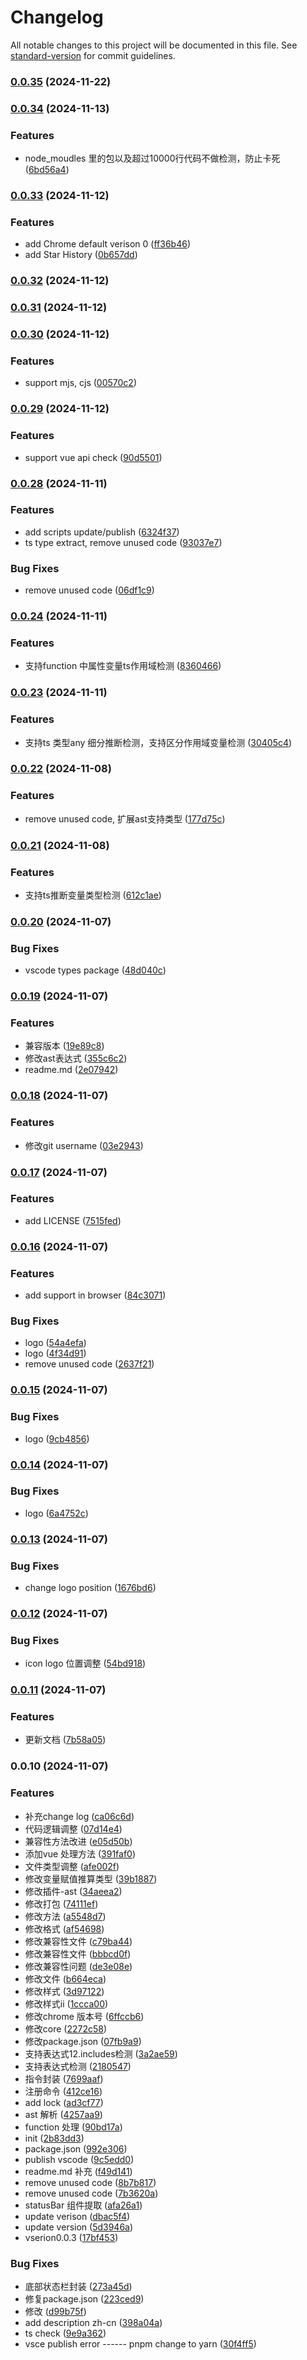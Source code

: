 # Changelog

All notable changes to this project will be documented in this file. See [standard-version](https://github.com/conventional-changelog/standard-version) for commit guidelines.

### [0.0.35](https://github.com/carolCross/jsapi-check/compare/v0.0.34...v0.0.35) (2024-11-22)

### [0.0.34](https://github.com/carolCross/jsapi-check/compare/v0.0.33...v0.0.34) (2024-11-13)


### Features

* node_moudles 里的包以及超过10000行代码不做检测，防止卡死 ([6bd56a4](https://github.com/carolCross/jsapi-check/commit/6bd56a431a539d665e0cda64cbe0ce921e9e9802))

### [0.0.33](https://github.com/carolCross/jsapi-check/compare/v0.0.32...v0.0.33) (2024-11-12)


### Features

* add Chrome default verison 0 ([ff36b46](https://github.com/carolCross/jsapi-check/commit/ff36b466cd9cefa094b7316a4bbf693d028e15fb))
* add Star History ([0b657dd](https://github.com/carolCross/jsapi-check/commit/0b657dd46978943261093ec1dee1e1d231488f7a))

### [0.0.32](https://github.com/carolCross/jsapi-check/compare/v0.0.31...v0.0.32) (2024-11-12)

### [0.0.31](https://github.com/carolCross/jsapi-check/compare/v0.0.30...v0.0.31) (2024-11-12)

### [0.0.30](https://github.com/carolCross/jsapi-check/compare/v0.0.29...v0.0.30) (2024-11-12)


### Features

* support mjs, cjs ([00570c2](https://github.com/carolCross/jsapi-check/commit/00570c2ff1ea73ee3c55c9a44d4e05c1c0d01c83))

### [0.0.29](https://github.com/carolCross/jsapi-check/compare/v0.0.28...v0.0.29) (2024-11-12)


### Features

* support vue api check ([90d5501](https://github.com/carolCross/jsapi-check/commit/90d550128e39003c6c527f31005bc0bd1701f7a7))

### [0.0.28](https://github.com/carolCross/jsapi-check/compare/v0.0.24...v0.0.28) (2024-11-11)


### Features

* add scripts update/publish ([6324f37](https://github.com/carolCross/jsapi-check/commit/6324f3719e0ab786ed2fb9a17af46f4e58a94f5b))
* ts type extract, remove unused code ([93037e7](https://github.com/carolCross/jsapi-check/commit/93037e743737c804d52c91516d5cc9ab69c040bb))


### Bug Fixes

* remove unused code ([06df1c9](https://github.com/carolCross/jsapi-check/commit/06df1c92c9c6fb8706ca573a8dfb2f0453096957))

### [0.0.24](https://github.com/carolCross/jsapi-check/compare/v0.0.23...v0.0.24) (2024-11-11)


### Features

* 支持function 中属性变量ts作用域检测 ([8360466](https://github.com/carolCross/jsapi-check/commit/83604662316ad148f5a774f7bfe90ef3728f63d4))

### [0.0.23](https://github.com/carolCross/jsapi-check/compare/v0.0.22...v0.0.23) (2024-11-11)


### Features

* 支持ts 类型any 细分推断检测，支持区分作用域变量检测 ([30405c4](https://github.com/carolCross/jsapi-check/commit/30405c4844abeabddaf279209483e25d92dd1e72))

### [0.0.22](https://github.com/carolCross/jsapi-check/compare/v0.0.21...v0.0.22) (2024-11-08)


### Features

* remove unused code, 扩展ast支持类型 ([177d75c](https://github.com/carolCross/jsapi-check/commit/177d75c1a01c53f8394a01590260c9e72ac4642d))

### [0.0.21](https://github.com/carolCross/jsapi-check/compare/v0.0.20...v0.0.21) (2024-11-08)


### Features

* 支持ts推断变量类型检测 ([612c1ae](https://github.com/carolCross/jsapi-check/commit/612c1ae164e11130dab6c53351ea35747f72aa21))

### [0.0.20](https://github.com/carolCross/jsapi-check/compare/v0.0.19...v0.0.20) (2024-11-07)


### Bug Fixes

* vscode types package ([48d040c](https://github.com/carolCross/jsapi-check/commit/48d040c5c99d91106e0a96d886fd796e378a816e))

### [0.0.19](https://github.com/carolCross/jsapi-check/compare/v0.0.18...v0.0.19) (2024-11-07)


### Features

* 兼容版本 ([19e89c8](https://github.com/carolCross/jsapi-check/commit/19e89c87d33aa628b63809316526f24e8e00f869))
* 修改ast表达式 ([355c6c2](https://github.com/carolCross/jsapi-check/commit/355c6c29aa0de682af9bf3e4f07bad5aa9c9236b))
* readme.md ([2e07942](https://github.com/carolCross/jsapi-check/commit/2e0794295ab013cf40259b98d7de36e9e0627e18))

### [0.0.18](https://github.com/carolCross/jsapi-check/compare/v0.0.17...v0.0.18) (2024-11-07)


### Features

* 修改git username ([03e2943](https://github.com/carolCross/jsapi-check/commit/03e294311a78fac2c77ef77c76cd1d016fc40b11))

### [0.0.17](https://github.com/carolCross/jsapi-check/compare/v0.0.16...v0.0.17) (2024-11-07)


### Features

* add LICENSE ([7515fed](https://github.com/carolCross/jsapi-check/commit/7515fed162688eb9f71e652a117b80cf7eb380e5))

### [0.0.16](https://github.com/carolCross/jsapi-check/compare/v0.0.15...v0.0.16) (2024-11-07)


### Features

* add support in browser ([84c3071](https://github.com/carolCross/jsapi-check/commit/84c30711f0215fdcd5171573ae8c39f66a1c371d))


### Bug Fixes

* logo ([54a4efa](https://github.com/carolCross/jsapi-check/commit/54a4efa7c01d3952df191a12235c947f931a3f81))
* logo ([4f34d91](https://github.com/carolCross/jsapi-check/commit/4f34d91ecaf0f12911d84983f800952eb4aa3902))
* remove unused code ([2637f21](https://github.com/carolCross/jsapi-check/commit/2637f21f5d22d769533e50a84ffc482e38e71c31))

### [0.0.15](https://github.com/carolCross/jsapi-check/compare/v0.0.14...v0.0.15) (2024-11-07)


### Bug Fixes

* logo ([9cb4856](https://github.com/carolCross/jsapi-check/commit/9cb48562d20288e7aa95c15bb3d5bb614b2abb97))

### [0.0.14](https://github.com/carolCross/jsapi-check/compare/v0.0.13...v0.0.14) (2024-11-07)


### Bug Fixes

* logo ([6a4752c](https://github.com/carolCross/jsapi-check/commit/6a4752c898c3c3e4e65ac43ec4a5b9d565d81e8e))

### [0.0.13](https://github.com/carolCross/jsapi-check/compare/v0.0.12...v0.0.13) (2024-11-07)


### Bug Fixes

* change logo position ([1676bd6](https://github.com/carolCross/jsapi-check/commit/1676bd61debcf5f016b502d1fbb8d895c7f6b702))

### [0.0.12](https://github.com/carolCross/jsapi-check/compare/v0.0.11...v0.0.12) (2024-11-07)


### Bug Fixes

* icon logo 位置调整 ([54bd918](https://github.com/carolCross/jsapi-check/commit/54bd918d28567ef5ff353da6a79bc2c6adbe4de4))

### [0.0.11](https://github.com/carolCross/jsapi-check/compare/v0.0.10...v0.0.11) (2024-11-07)


### Features

* 更新文档 ([7b58a05](https://github.com/carolCross/jsapi-check/commit/7b58a052555f814597fa51773ddeca364dfd2271))

### 0.0.10 (2024-11-07)


### Features

* 补充change log ([ca06c6d](https://github.com/carolCross/jsapi-check/commit/ca06c6d49cba8a8cf3ad1e3a59944f7df05ce763))
* 代码逻辑调整 ([07d14e4](https://github.com/carolCross/jsapi-check/commit/07d14e46ff26a8fb4e33b8466f69213c2e9df94e))
* 兼容性方法改进 ([e05d50b](https://github.com/carolCross/jsapi-check/commit/e05d50b647acac5132c3e77c362e91c34b3d761c))
* 添加vue 处理方法 ([391faf0](https://github.com/carolCross/jsapi-check/commit/391faf005bc9ae0e7016db580981a56cb39e1b5b))
* 文件类型调整 ([afe002f](https://github.com/carolCross/jsapi-check/commit/afe002f0f048323f8d3aac547c343e0d27ba8d58))
* 修改变量赋值推算类型 ([39b1887](https://github.com/carolCross/jsapi-check/commit/39b18872e3a27743b01f3ef26b49956bb11f8dff))
* 修改插件-ast ([34aeea2](https://github.com/carolCross/jsapi-check/commit/34aeea248dec8cf3993fd3eb15d26ddbdaefe014))
* 修改打包 ([74111ef](https://github.com/carolCross/jsapi-check/commit/74111efbb21c0dd3f40b98ef94d18aa43f4a4049))
* 修改方法 ([a5548d7](https://github.com/carolCross/jsapi-check/commit/a5548d7ab8d4609a9549fabd10068f62a4a6eb0f))
* 修改格式 ([af54698](https://github.com/carolCross/jsapi-check/commit/af54698384c5e1ae8fc77be6bad07389285e3d54))
* 修改兼容性文件 ([c79ba44](https://github.com/carolCross/jsapi-check/commit/c79ba44d85cae3c513d99bb519c23a442f062245))
* 修改兼容性文件 ([bbbcd0f](https://github.com/carolCross/jsapi-check/commit/bbbcd0fd95288687015fe0bacfe6e4a02d694399))
* 修改兼容性问题 ([de3e08e](https://github.com/carolCross/jsapi-check/commit/de3e08ed236530ee629e6df22326d3a40ee896ee))
* 修改文件 ([b664eca](https://github.com/carolCross/jsapi-check/commit/b664eca42b2aa789a08db5ec24f076665de25734))
* 修改样式 ([3d97122](https://github.com/carolCross/jsapi-check/commit/3d97122008d37f477b3540ff05938f0c417ebf6f))
* 修改样式ii ([1ccca00](https://github.com/carolCross/jsapi-check/commit/1ccca002b34ac3e8ff4d10381456aac226d33bb1))
* 修改chrome 版本号 ([6ffccb6](https://github.com/carolCross/jsapi-check/commit/6ffccb6e0a0841efb261fdceb57bb02a10ea45c5))
* 修改core ([2272c58](https://github.com/carolCross/jsapi-check/commit/2272c580029b250092f00ee6ede433e76957bf4d))
* 修改package.json ([07fb9a9](https://github.com/carolCross/jsapi-check/commit/07fb9a96a343dfa0ac3149e295b856d82ec05d82))
* 支持表达式12.includes检测 ([3a2ae59](https://github.com/carolCross/jsapi-check/commit/3a2ae597aaea5eea19a2e148a60dce7b1539abbb))
* 支持表达式检测 ([2180547](https://github.com/carolCross/jsapi-check/commit/2180547aebd6e77db422e650d90025623887988a))
* 指令封装 ([7699aaf](https://github.com/carolCross/jsapi-check/commit/7699aaf6f1d6904457451c3b815840123b0ec514))
* 注册命令 ([412ce16](https://github.com/carolCross/jsapi-check/commit/412ce169ca0feea25d710c9993f73733257c9a56))
* add lock ([ad3cf77](https://github.com/carolCross/jsapi-check/commit/ad3cf774d273e1b8ea2826838eace9832eae82a9))
* ast 解析 ([4257aa9](https://github.com/carolCross/jsapi-check/commit/4257aa9d1137512b6e033f78f7ad561eef3913be))
* function 处理 ([90bd17a](https://github.com/carolCross/jsapi-check/commit/90bd17a6839ed83c18fd32dad78df948d46c8cf5))
* init ([2b83dd3](https://github.com/carolCross/jsapi-check/commit/2b83dd342a6fdd1ab8fb578bb2173e802f038501))
* package.json ([992e306](https://github.com/carolCross/jsapi-check/commit/992e306f215f28c580c7359dd1ef2da19c4a0f08))
* publish vscode ([9c5edd0](https://github.com/carolCross/jsapi-check/commit/9c5edd0c8feb38e7c7bdb914c55ff7f7c163beba))
* readme.md 补充 ([f49d141](https://github.com/carolCross/jsapi-check/commit/f49d1412547de1076b71d56d7b2255bef72a94bf))
* remove unused code ([8b7b817](https://github.com/carolCross/jsapi-check/commit/8b7b8178798be654cc2238c52251d23ad1375d7c))
* remove unused code ([7b3620a](https://github.com/carolCross/jsapi-check/commit/7b3620a45ed76e42e94a397e125ee11468ab0fef))
* statusBar 组件提取 ([afa26a1](https://github.com/carolCross/jsapi-check/commit/afa26a18c5e1ea7de3c1edc5c22b54846e559af6))
* update verison ([dbac5f4](https://github.com/carolCross/jsapi-check/commit/dbac5f4c97d95fcf1ff8782581edea90daeaf06a))
* update version ([5d3946a](https://github.com/carolCross/jsapi-check/commit/5d3946a66b28348b3f68a0c5c490964e1a59a55a))
* vserion0.0.3 ([17bf453](https://github.com/carolCross/jsapi-check/commit/17bf453d2cb8770f4415ce28e1cc124ca586f85a))


### Bug Fixes

* 底部状态栏封装 ([273a45d](https://github.com/carolCross/jsapi-check/commit/273a45d0f67a68bc697030f02bce1bced04da4fe))
* 修复package.json ([223ced9](https://github.com/carolCross/jsapi-check/commit/223ced90734cc4b76843de1826f60cd348d5ba92))
* 修改 ([d99b75f](https://github.com/carolCross/jsapi-check/commit/d99b75fd8c389655b24cc178ee43938afe2c841f))
* add description zh-cn ([398a04a](https://github.com/carolCross/jsapi-check/commit/398a04a2464f6fb1779b94c22d31bca7ba59edae))
* ts check ([9e9a362](https://github.com/carolCross/jsapi-check/commit/9e9a3626cffd90a682c28173ddf7c865ecf9bb71))
* vsce publish error ------ pnpm change to yarn ([30f4ff5](https://github.com/carolCross/jsapi-check/commit/30f4ff5b59975eaa1b84640def4e2f014b1326e8))
